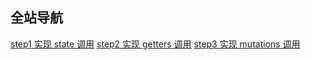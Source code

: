 ## 全站导航

[step1 实现 state 调用](./step1/README.md)
[step2 实现 getters 调用](./step2/README.md)
[step3 实现 mutations 调用](./step3/README.md)
